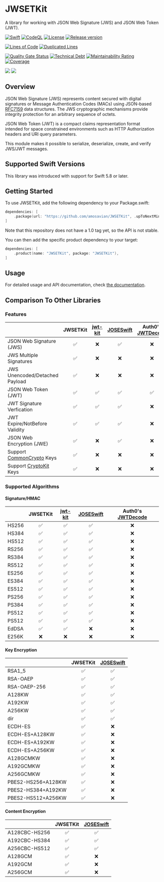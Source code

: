 # JWSETKit

A library for working with JSON Web Signature (JWS) and JSON Web Token (JWT).

[![Swift][swift-workflow-badge]][swift-workflow-url]
[![CodeQL][codeql-workflow-badge]][codeql-workflow-url]
[![License][license-badge]][license-url]
[![Release version][release-badge]][release-url]

[![Lines of Code][sonar-cloc-badge]][sonar-link]
[![Duplicated Lines][sonar-duplicated-lines-badge]][sonar-link]

[![Quality Gate Status][sonar-quality-badge]][sonar-link]
[![Technical Debt][sonar-tech-debt-badge]][sonar-link]
[![Maintainability Rating][sonar-maintainability-badge]][sonar-link]
[![Coverage][codecov-coverage-badge]][codecov-link]

[![][swift-versions-badge]][spi-url]
[![][platforms-badge]][spi-url]

## Overview

JSON Web Signature (JWS) represents content secured with digital
signatures or Message Authentication Codes (MACs) using JSON-based
[RFC7159][RFC7159] data structures.
The JWS cryptographic mechanisms provide integrity protection for 
an arbitrary sequence of octets.

JSON Web Token (JWT) is a compact claims representation format
intended for space constrained environments such as HTTP
Authorization headers and URI query parameters.

This module makes it possible to serialize, deserialize, create, 
and verify JWS/JWT messages.

## Supported Swift Versions

This library was introduced with support for Swift 5.8 or later.

## Getting Started

To use JWSETKit, add the following dependency to your Package.swift:

```swift
dependencies: [
    .package(url: "https://github.com/amosavian/JWSETKit", .upToNextMinor(from: "0.19.0"))
]
```

Note that this repository does not have a 1.0 tag yet, so the API is not stable.

You can then add the specific product dependency to your target:

```swift
dependencies: [
    .product(name: "JWSETKit", package: "JWSETKit"),
]
```

## Usage

For detailed usage and API documentation, check [the documentation][docs].

## Comparison To Other Libraries

### Features

|                                | JWSETKit           | [jwt-kit]          | [JOSESwift]        | Auth0's [JWTDecode] |
|:-------------------------------|:------------------:|:------------------:|:------------------:|:-------------------:|
| JSON Web Signature (JWS)       | :white_check_mark: | :x:                | :white_check_mark: | :x:                 |
| JWS Multiple Signatures        | :white_check_mark: | :x:                | :x:                | :x:                 |
| JWS Unencoded/Detached Payload | :white_check_mark: | :x:                | :x:                | :x:                 |
| JSON Web Token (JWT)           | :white_check_mark: | :white_check_mark: | :white_check_mark: | :white_check_mark:  |
| JWT Signature Verfication      | :white_check_mark: | :white_check_mark: | :white_check_mark: | :x:                 |
| JWT Expire/NotBefore Validity  | :white_check_mark: | :white_check_mark: | :white_check_mark: | :x:                 |
| JSON Web Encryption (JWE)      | :white_check_mark: | :x:                | :white_check_mark: | :x:                 |
| Support [CommonCrypto] Keys    | :white_check_mark: | :x:                | :x:                | :x:                 |
| Support [CryptoKit] Keys       | :white_check_mark: | :x:                | :x:                | :x:                 |

### Supported Algorithms

#### Signature/HMAC

|       | JWSETKit           | [jwt-kit]          | [JOSESwift]        | Auth0's [JWTDecode] |
|:------|:------------------:|:------------------:|:------------------:|:-------------------:|
| HS256 | :white_check_mark: | :white_check_mark: | :white_check_mark: | :x:                 |
| HS384 | :white_check_mark: | :white_check_mark: | :white_check_mark: | :x:                 |
| HS512 | :white_check_mark: | :white_check_mark: | :white_check_mark: | :x:                 |
| RS256 | :white_check_mark: | :white_check_mark: | :white_check_mark: | :x:                 |
| RS384 | :white_check_mark: | :white_check_mark: | :white_check_mark: | :x:                 |
| RS512 | :white_check_mark: | :white_check_mark: | :white_check_mark: | :x:                 |
| ES256 | :white_check_mark: | :white_check_mark: | :white_check_mark: | :x:                 |
| ES384 | :white_check_mark: | :white_check_mark: | :white_check_mark: | :x:                 |
| ES512 | :white_check_mark: | :white_check_mark: | :white_check_mark: | :x:                 |
| PS256 | :white_check_mark: | :white_check_mark: | :white_check_mark: | :x:                 |
| PS384 | :white_check_mark: | :white_check_mark: | :white_check_mark: | :x:                 |
| PS512 | :white_check_mark: | :white_check_mark: | :white_check_mark: | :x:                 |
| PS512 | :white_check_mark: | :white_check_mark: | :white_check_mark: | :x:                 |
| EdDSA | :white_check_mark: | :white_check_mark: | :x:                | :x:                 |
| E256K | :x:                | :x:                | :x:                | :x:                 |

#### Key Encryption

|                    | JWSETKit           | [JOSESwift]        |
|:-------------------|:------------------:|:------------------:|
| RSA1_5             | :white_check_mark: | :white_check_mark: |
| RSA-OAEP           | :white_check_mark: | :white_check_mark: |
| RSA-OAEP-256       | :white_check_mark: | :white_check_mark: |
| A128KW             | :white_check_mark: | :white_check_mark: |
| A192KW             | :white_check_mark: | :white_check_mark: |
| A256KW             | :white_check_mark: | :white_check_mark: |
| dir                | :white_check_mark: | :white_check_mark: |
| ECDH-ES            | :white_check_mark: | :x:                |
| ECDH-ES+A128KW     | :white_check_mark: | :x:                |
| ECDH-ES+A192KW     | :white_check_mark: | :x:                |
| ECDH-ES+A256KW     | :white_check_mark: | :x:                |
| A128GCMKW          | :white_check_mark: | :x:                |
| A192GCMKW          | :white_check_mark: | :x:                |
| A256GCMKW          | :white_check_mark: | :x:                |
| PBES2-HS256+A128KW | :white_check_mark: | :x:                |
| PBES2-HS384+A192KW | :white_check_mark: | :x:                |
| PBES2-HS512+A256KW | :white_check_mark: | :x:                |

#### Content Encryption

|               | JWSETKit           | [JOSESwift]        |
|:--------------|:------------------:|:------------------:|
| A128CBC-HS256 | :white_check_mark: | :white_check_mark: |
| A192CBC-HS384 | :white_check_mark: | :white_check_mark: |
| A256CBC-HS512 | :white_check_mark: | :white_check_mark: |
| A128GCM       | :white_check_mark: | :x:                |
| A192GCM       | :white_check_mark: | :x:                |
| A256GCM       | :white_check_mark: | :x:                |


[swift-workflow-badge]: https://github.com/amosavian/JWSETKit/actions/workflows/swift.yml/badge.svg
[swift-workflow-url]: https://github.com/amosavian/JWSETKit/actions/workflows/swift.yml
[codeql-workflow-badge]: https://github.com/amosavian/JWSETKit/actions/workflows/codeql.yml/badge.svg
[codeql-workflow-url]: https://github.com/amosavian/JWSETKit/actions/workflows/codeql.yml
[license-badge]: https://img.shields.io/github/license/amosavian/JWSETKit.svg
[license-url]: LICENSE
[release-badge]: https://img.shields.io/github/release/amosavian/JWSETKit.svg
[release-url]: https://github.com/amosavian/JWSETKit/releases

[sonar-link]: https://sonarcloud.io/summary/new_code?id=amosavian_JWSETKit
[codecov-link]: https://codecov.io/gh/amosavian/JWSETKit
[sonar-quality-badge]: https://sonarcloud.io/api/project_badges/measure?project=amosavian_JWSETKit&metric=alert_status
[sonar-cloc-badge]: https://sonarcloud.io/api/project_badges/measure?project=amosavian_JWSETKit&metric=ncloc
[sonar-duplicated-lines-badge]: https://sonarcloud.io/api/project_badges/measure?project=amosavian_JWSETKit&metric=duplicated_lines_density
[sonar-maintainability-badge]: https://sonarcloud.io/api/project_badges/measure?project=amosavian_JWSETKit&metric=sqale_rating
[sonar-tech-debt-badge]: https://sonarcloud.io/api/project_badges/measure?project=amosavian_JWSETKit&metric=sqale_index
[codecov-coverage-badge]: https://codecov.io/gh/amosavian/JWSETKit/graph/badge.svg?token=PIYYY5XWAG

[swift-versions-badge]: https://img.shields.io/endpoint?url=https%3A%2F%2Fswiftpackageindex.com%2Fapi%2Fpackages%2Famosavian%2FJWSETKit%2Fbadge%3Ftype%3Dswift-versions
[spi-url]: https://swiftpackageindex.com/amosavian/JWSETKit
[platforms-badge]: https://img.shields.io/endpoint?url=https%3A%2F%2Fswiftpackageindex.com%2Fapi%2Fpackages%2Famosavian%2FJWSETKit%2Fbadge%3Ftype%3Dplatforms

[RFC7159]: https://www.rfc-editor.org/rfc/rfc7159
[docs]: https://swiftpackageindex.com/amosavian/JWSETKit/0.16.0/documentation/jwsetkit
[jwt-kit]: https://github.com/vapor/jwt-kit
[JOSESwift]: https://github.com/airsidemobile/JOSESwift
[JWTDecode]: https://github.com/auth0/JWTDecode.swift
[CommonCrypto]: https://developer.apple.com/documentation/security/certificate_key_and_trust_services
[CryptoKit]: https://developer.apple.com/documentation/cryptokit/
